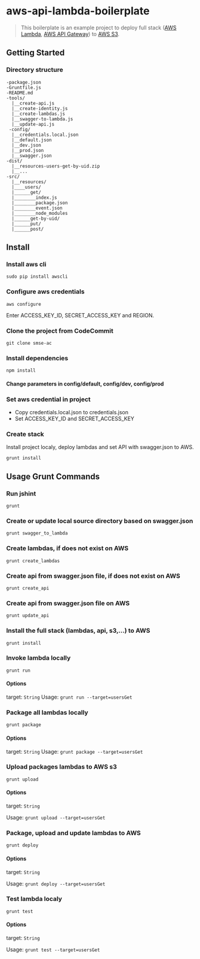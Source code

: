 # aws-api-lambda-boilerplate

> This boilerplate is an example project to deploy full stack ([AWS Lambda](http://aws.amazon.com/lambda/), [AWS API Gateway](http://aws.amazon.com/api-gateway/)) to [AWS S3](http://aws.amazon.com/s3/).

## Getting Started

### Directory structure
```
-package.json
-Gruntfile.js
-README.md
-tools/
  |__create-api.js
  |__create-identity.js
  |__create-lambdas.js
  |__swagger-to-lambda.js
  |__update-api.js
 -config/
  |__credentials.local.json
  |__default.json
  |__dev.json
  |__prod.json
  |__swagger.json
-dist/
  |__resources-users-get-by-uid.zip
  |__...
-src/
  |__resources/
  |____users/
  |______get/
  |________index.js
  |________package.json
  |________event.json
  |________node_modules    
  |______get-by-uid/
  |______put/
  |______post/
```

## Install

### Install aws cli

```shell
sudo pip install awscli
```

### Configure aws credentials

```shell
aws configure
```

Enter ACCESS_KEY_ID, SECRET_ACCESS_KEY and REGION.

### Clone the project from CodeCommit

```shell
git clone smse-ac
```

### Install dependencies

```shell
npm install
```

#### Change parameters in config/default, config/dev, config/prod

### Set aws credential in project
- Copy credentials.local.json to credentials.json
- Set ACCESS_KEY_ID and SECRET_ACCESS_KEY

### Create stack

Install project localy, deploy lambdas and set API with swagger.json to AWS.  

```shell
grunt install
```

## Usage Grunt Commands

### Run jshint

```shell
grunt
```

### Create or update local source directory based on swagger.json 

```shell
grunt swagger_to_lambda
```

### Create lambdas, if does not exist on AWS

```shell
grunt create_lambdas
```

### Create api from swagger.json file, if does not exist on AWS

```shell
grunt create_api
```

### Create api from swagger.json file on AWS

```shell
grunt update_api
```

### Install the full stack (lambdas, api, s3,...) to AWS

```shell
grunt install
```

### Invoke lambda locally

```shell
grunt run
```

#### Options
target: `String`
Usage: `grunt run --target=usersGet`  

### Package all lambdas locally

```shell
grunt package
```

#### Options
target: `String`
Usage: `grunt package --target=usersGet`  

### Upload packages lambdas to AWS s3

```shell
grunt upload
```

#### Options
target: `String`

Usage: `grunt upload --target=usersGet`  

### Package, upload and update lambdas to AWS

```shell
grunt deploy
```

#### Options
target: `String`

Usage: `grunt deploy --target=usersGet`  

### Test lambda localy

```shell
grunt test
```

#### Options
target: `String`

Usage: `grunt test --target=usersGet`  

